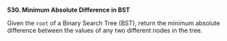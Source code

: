 **530. Minimum Absolute Difference in BST**

Given the `root` of a Binary Search Tree (BST), return the minimum absolute difference between the values of any two different nodes in the tree.

 
